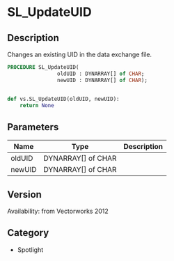 # SL_UpdateUID

## Description
Changes an existing UID in the data exchange file.

```pascal
PROCEDURE SL_UpdateUID(
				oldUID : DYNARRAY[] of CHAR;
				newUID : DYNARRAY[] of CHAR);
```

```python

def vs.SL_UpdateUID(oldUID, newUID):
    return None
```

## Parameters
|Name|Type|Description|
|---|---|---|
|oldUID|DYNARRAY[] of CHAR||
|newUID|DYNARRAY[] of CHAR||

## Version
Availability: from Vectorworks 2012
## Category
* Spotlight

